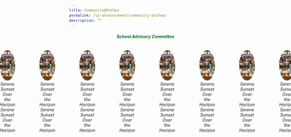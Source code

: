```yaml
---
title: Community@Peihwa
permalink: /lp-announcement/community-peihwa/
description: ""
---
```

<h5 style="color:#0B6623; text-align:center;">School Advisory Committee</h5>

<div style="display: flex; justify-content: center; width:50%" class="image-container">
<figure>
      <img alt="Serene Sunset Over the Horizon" style="width: 100px;height: 100px; object-fit: cover;border-radius: 50%; overflow: hidden;" src="/images/AlbumStudCounsellor3.jpeg">
<figcaption style="text-align: center; font-style: italic;" class="caption">Serene Sunset Over the Horizon</figcaption>
	<figcaption style="text-align: center; font-style: italic;" class="caption">Serene Sunset Over the Horizon</figcaption>
    </figure>
<figure>
      <img alt="Serene Sunset Over the Horizon" style="width: 100px;height: 100px; object-fit: cover;border-radius: 50%; overflow: hidden;" src="/images/AlbumStudCounsellor3.jpeg">
<figcaption style="text-align: center; font-style: italic;" class="caption">Serene Sunset Over the Horizon</figcaption>
	<figcaption style="text-align: center; font-style: italic;" class="caption">Serene Sunset Over the Horizon</figcaption>
    </figure>
<figure>
      <img alt="Serene Sunset Over the Horizon" style="width: 100px;height: 100px; object-fit: cover;border-radius: 50%; overflow: hidden;" src="/images/AlbumStudCounsellor3.jpeg">
<figcaption style="text-align: center; font-style: italic;" class="caption">Serene Sunset Over the Horizon</figcaption>
	<figcaption style="text-align: center; font-style: italic;" class="caption">Serene Sunset Over the Horizon</figcaption>
    </figure>
<figure>
      <img alt="Serene Sunset Over the Horizon" style="width: 100px;height: 100px; object-fit: cover;border-radius: 50%; overflow: hidden;" src="/images/AlbumStudCounsellor3.jpeg">
<figcaption style="text-align: center; font-style: italic;" class="caption">Serene Sunset Over the Horizon</figcaption>
	<figcaption style="text-align: center; font-style: italic;" class="caption">Serene Sunset Over the Horizon</figcaption>
    </figure>
<figure>
      <img alt="Serene Sunset Over the Horizon" style="width: 100px;height: 100px; object-fit: cover;border-radius: 50%; overflow: hidden;" src="/images/AlbumStudCounsellor3.jpeg">
<figcaption style="text-align: center; font-style: italic;" class="caption">Serene Sunset Over the Horizon</figcaption>
	<figcaption style="text-align: center; font-style: italic;" class="caption">Serene Sunset Over the Horizon</figcaption>
    </figure>
<figure>
      <img alt="Serene Sunset Over the Horizon" style="width: 100px;height: 100px; object-fit: cover;border-radius: 50%; overflow: hidden;" src="/images/AlbumStudCounsellor3.jpeg">
<figcaption style="text-align: center; font-style: italic;" class="caption">Serene Sunset Over the Horizon</figcaption>
	<figcaption style="text-align: center; font-style: italic;" class="caption">Serene Sunset Over the Horizon</figcaption>
    </figure>
<br>
<figure>
      <img alt="Serene Sunset Over the Horizon" style="width: 100px;height: 100px; object-fit: cover;border-radius: 50%; overflow: hidden;" src="/images/AlbumStudCounsellor3.jpeg">
<figcaption style="text-align: center; font-style: italic;" class="caption">Serene Sunset Over the Horizon</figcaption>
	<figcaption style="text-align: center; font-style: italic;" class="caption">Serene Sunset Over the Horizon</figcaption>
    </figure>
<figure>
      <img alt="Serene Sunset Over the Horizon" style="width: 100px;height: 100px; object-fit: cover;border-radius: 50%; overflow: hidden;" src="/images/AlbumStudCounsellor3.jpeg">
<figcaption style="text-align: center; font-style: italic;" class="caption">Serene Sunset Over the Horizon</figcaption>
	<figcaption style="text-align: center; font-style: italic;" class="caption">Serene Sunset Over the Horizon</figcaption>
    </figure>
<figure>
      <img alt="Serene Sunset Over the Horizon" style="width: 100px;height: 100px; object-fit: cover;border-radius: 50%; overflow: hidden;" src="/images/AlbumStudCounsellor3.jpeg">
<figcaption style="text-align: center; font-style: italic;" class="caption">Serene Sunset Over the Horizon</figcaption>
	<figcaption style="text-align: center; font-style: italic;" class="caption">Serene Sunset Over the Horizon</figcaption>
    </figure>
<figure>
      <img alt="Serene Sunset Over the Horizon" style="width: 100px;height: 100px; object-fit: cover;border-radius: 50%; overflow: hidden;" src="/images/AlbumStudCounsellor3.jpeg">
<figcaption style="text-align: center; font-style: italic;" class="caption">Serene Sunset Over the Horizon</figcaption>
	<figcaption style="text-align: center; font-style: italic;" class="caption">Serene Sunset Over the Horizon</figcaption>
    </figure>
<figure>
      <img alt="Serene Sunset Over the Horizon" style="width: 100px;height: 100px; object-fit: cover;border-radius: 50%; overflow: hidden;" src="/images/AlbumStudCounsellor3.jpeg">
<figcaption style="text-align: center; font-style: italic;" class="caption">Serene Sunset Over the Horizon</figcaption>
	<figcaption style="text-align: center; font-style: italic;" class="caption">Serene Sunset Over the Horizon</figcaption>
    </figure>
<figure>
      <img alt="Serene Sunset Over the Horizon" style="width: 100px;height: 100px; object-fit: cover;border-radius: 50%; overflow: hidden;" src="/images/AlbumStudCounsellor3.jpeg">
<figcaption style="text-align: center; font-style: italic;" class="caption">Serene Sunset Over the Horizon</figcaption>
	<figcaption style="text-align: center; font-style: italic;" class="caption">Serene Sunset Over the Horizon</figcaption>
    </figure>
</div>
